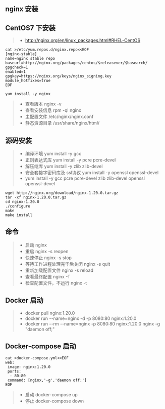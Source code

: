 ## nginx 安装

## CentOS7 下安装
>- http://nginx.org/en/linux_packages.html#RHEL-CentOS

```
cat >/etc/yum.repos.d/nginx.repo<<EOF
[nginx-stable]
name=nginx stable repo
baseurl=http://nginx.org/packages/centos/$releasever/$basearch/
gpgcheck=1
enabled=1
gpgkey=https://nginx.org/keys/nginx_signing.key
module_hotfixes=true
EOF

yum install -y nginx

```

>- 查看版本 nginx -v
>- 查看安装信息  rpm -ql nginx
>- 主配置文件 /etc/nginx/nginx.conf 
>- 静态资源目录 /usr/share/nginx/html/


## 源码安装
>- 编译环境  yum install -y gcc 
>- 正则表达式库 yum install -y pcre pcre-devel
>- 解压缩库  yum install -y zlib zlib-devel
>- 安全套接字密码库及 ssl协议 yum install -y openssl openssl-devel
>- yum install -y gcc pcre pcre-devel zlib zlib-devel openssl openssl-devel

```
wget http://nginx.org/download/nginx-1.20.0.tar.gz
tar -xf nginx-1.20.0.tar.gz
cd nginx-1.20.0
./configure 
make 
make install
```

## 命令
>- 启动 nginx 
>- 重启 nginx -s reopen
>- 快速停止 nginx -s stop
>- 等待工作进程处理完毕后关闭 nginx -s quit
>- 重新加载配置文件 nginx -s reload 
>- 查看最终配置 nginx -T
>- 检查配置文件，不运行 nginx -t  

## Docker 启动
>- docker pull nginx:1.20.0
>- docker run --name=nginx -d -p 8080:80 nginx:1.20.0
>- docker run --rm --name=nginx -p 8080:80 nginx:1.20.0 nginx -g "daemon off;"

## Docker-compose 启动
```
cat >docker-compose.yml<<EOF 
web:
 image: nginx:1.20.0
 ports:
  - 80:80 
 command: [nginx,'-g','daemon off;']
EOF
```

>- 启动 docker-compose up
>- 停止 docker-compose down
